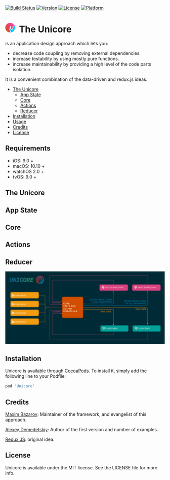 
[![Build Status](https://travis-ci.org/Unicore/Unicore.svg?branch=master)](https://travis-ci.org/Unicore/Unicore)
[![Version](https://img.shields.io/cocoapods/v/Unicore.svg?style=flat)](https://cocoapods.org/pods/Unicore)
[![License](https://img.shields.io/cocoapods/l/Unicore.svg?style=flat)](https://cocoapods.org/pods/Unicore)
[![Platform](https://img.shields.io/cocoapods/p/Unicore.svg?style=flat)](https://cocoapods.org/pods/Unicore)

<img src="Docs/img/unicore-logo-light.svg" alt="Unicore" height="30"> The Unicore
======================================
is an application design approach which lets you: 
- decrease code coupling by removing external dependencies.
- increase testability by using mostly pure functions.
- increase maintainability by providing a high level of the code parts isolation.

It is a convenient combination of the data-driven and redux.js ideas. 

- [The Unicore](#the-unicore)
  - [App State](#app-state)
  - [Core](#core)  
  - [Actions](#actions)
  - [Reducer](#reducer)
- [Installation](#installation)
- [Usage](https://github.com/Unicore/TheMovieDB)
- [Credits](#credits)
- [License](#license)

## Requirements

* iOS: 9.0 +
* macOS: 10.10 +
* watchOS 2.0 +
* tvOS: 9.0 +

## The Unicore

## App State

## Core

## Actions

## Reducer


![Unicore](https://raw.githubusercontent.com/MaximBazarov/Unicore/master/Docs/img/unicore-base.png)


## Installation

Unicore is available through [CocoaPods](https://cocoapods.org). To install
it, simply add the following line to your Podfile:

```ruby
pod 'Unicore'
```

## Credits

[Maxim Bazarov](https://github.com/MaximBazarov):  Maintainer of the framework, and evangelist of this approach.

[Alexey Demedetskiy](https://github.com/AlexeyDemedetskiy): Author of the first version and number of examples.

[Redux JS](https://redux.js.org/): original idea.



## License

Unicore is available under the MIT license. See the LICENSE file for more info.
